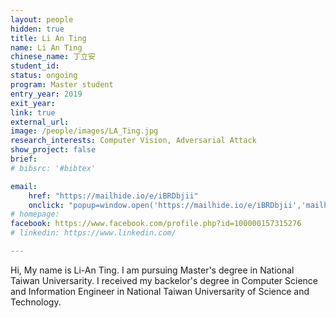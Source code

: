 ```yaml
---
layout: people
hidden: true
title: Li An Ting
name: Li An Ting
chinese_name: 丁立安
student_id: 
status: ongoing
program: Master student
entry_year: 2019
exit_year: 
link: true
external_url:
image: /people/images/LA_Ting.jpg
research_interests: Computer Vision, Adversarial Attack
show_project: false
brief:
# bibsrc: '#bibtex'

email:
    href: "https://mailhide.io/e/iBRDbjii"
    onclick: "popup=window.open('https://mailhide.io/e/iBRDbjii','mailhidepopup','width=580,height=635'); return false;"
# homepage: 
facebook: https://www.facebook.com/profile.php?id=100000157315276
# linkedin: https://www.linkedin.com/

---
```


Hi, My name is Li-An Ting. I am pursuing Master's degree in National Taiwan Universarity. I received my backelor's degree in Computer Science and Information Engineer in National Taiwan Universarity of Science and Technology.
